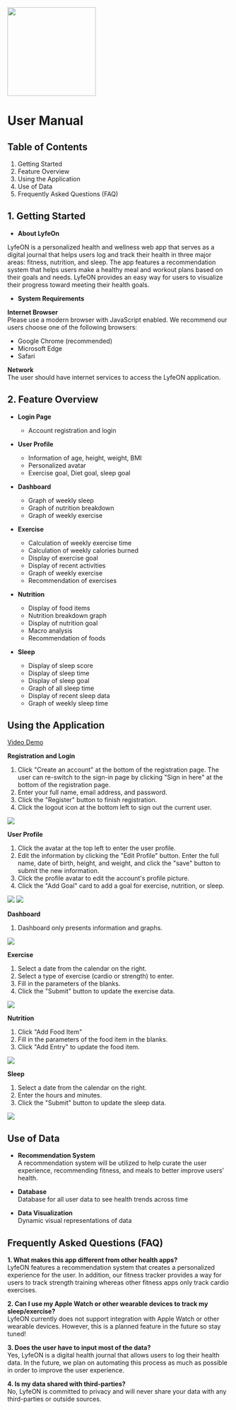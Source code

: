 <img src="https://github.com/davidcao1337/senior-design/blob/main/lyfeon-logo.png" width=200>

# **User Manual**<br />

## Table of Contents<br />

1. Getting Started
2. Feature Overview
3. Using the Application
4. Use of Data
5. Frequently Asked Questions (FAQ)

## 1. Getting Started<br />

* **About LyfeOn**<br />

LyfeON is a personalized health and wellness web app that serves as a digital journal that helps users log and track their health in three major areas: fitness, nutrition, and sleep. The app features a recommendation system that helps users make a healthy meal and workout plans based on their goals and needs. LyfeON provides an easy way for users to visualize their progress toward meeting their health goals.<br />

* **System Requirements**<br />

 **Internet Browser**<br />
 Please use a modern browser with JavaScript enabled.  We recommend our users choose one of the following browsers:
 * Google Chrome (recommended)
 * Microsoft Edge
 * Safari
 
 **Network**<br />
 The user should have internet services to access the LyfeON application.

## 2. Feature Overview<br />

* **Login Page**<br />
  * Account registration and login

* **User Profile**<br />
  * Information of age, height, weight, BMI<br />
  * Personalized avatar<br />
  * Exercise goal, Diet goal, sleep goal

* **Dashboard**<br />
  * Graph of weekly sleep<br />
  * Graph of nutrition breakdown<br />
  * Graph of weekly exercise

* **Exercise**<br />
  * Calculation of weekly exercise time<br />
  * Calculation of weekly calories burned<br />
  * Display of exercise goal<br />
  * Display of recent activities<br />
  * Graph of weekly exercise<br />
  * Recommendation of exercises

* **Nutrition**<br />
  * Display of food items<br />
  * Nutrition breakdown graph<br />
  * Display of nutrition goal<br />
  * Macro analysis<br />
  * Recommendation of foods

* **Sleep**<br />
  * Display of sleep score<br />
  * Display of sleep time<br />
  * Display of sleep goal<br />
  * Graph of all sleep time<br />
  * Display of recent sleep data<br />
  * Graph of weekly sleep time

## Using the Application

[Video Demo](https://www.youtube.com/watch?v=1Z24yjUapWQ)

**Registration and Login**<br />

1. Click "Create an account" at the bottom of the registration page. The user can re-switch to the sign-in page by clicking "Sign in here" at the bottom of the registration page.
2. Enter your full name, email address, and password. 
3. Click the "Register" button to finish registration.
4. Click the logout icon at the bottom left to sign out the current user.

<img src="https://github.com/davidcao1337/senior-design/blob/main/assignments/manual-screenshots/login-register.png">

**User Profile**<br />

1. Click the avatar at the top left to enter the user profile.
2. Edit the information by clicking the "Edit Profile" button. Enter the full name, date of birth, height, and weight, and click the "save" button to submit the new information.
3. Click the profile avatar to edit the account's profile picture.
4. Click the "Add Goal" card to add a goal for exercise, nutrition, or sleep. 

<img src="https://github.com/davidcao1337/senior-design/blob/main/assignments/manual-screenshots/edit-profile.png">
<img src="https://github.com/davidcao1337/senior-design/blob/main/assignments/manual-screenshots/add-goal.png">

**Dashboard**<br />

1. Dashboard only presents information and graphs.

<img src="https://github.com/davidcao1337/senior-design/blob/main/assignments/manual-screenshots/dashboard.png">

**Exercise**<br />

1. Select a date from the calendar on the right.
2. Select a type of exercise (cardio or strength) to enter.
3. Fill in the parameters of the blanks.
4. Click the "Submit" button to update the exercise data.

<img src="https://github.com/davidcao1337/senior-design/blob/main/assignments/manual-screenshots/add-exercise.png">

**Nutrition**<br />

1. Click "Add Food Item"
2. Fill in the parameters of the food item in the blanks. 
3. Click "Add Entry" to update the food item.

<img src="https://github.com/davidcao1337/senior-design/blob/main/assignments/manual-screenshots/add-food.png">

**Sleep**<br />

1. Select a date from the calendar on the right.
2. Enter the hours and minutes.
3. Click the "Submit" button to update the sleep data.

<img src="https://github.com/davidcao1337/senior-design/blob/main/assignments/manual-screenshots/add-sleep.png">

## Use of Data

*  **Recommendation System**<br />
A recommendation system will be utilized to help curate the user experience, recommending fitness, and meals to better improve users' health.

*  **Database**<br />
Database for all user data to see health trends across time

* **Data Visualization**<br />
Dynamic visual representations of data

## Frequently Asked Questions (FAQ)
**1. What makes this app different from other health apps?**<br />
LyfeON features a recommendation system that creates a personalized experience for the user. In addition, our fitness tracker provides a way for users to track strength training whereas other fitness apps only track cardio exercises.<br />

**2. Can I use my Apple Watch or other wearable devices to track my sleep/exercise?**<br />
LyfeON currently does not support integration with Apple Watch or other wearable devices. However, this is a planned feature in the future so stay tuned!<br />

**3. Does the user have to input most of the data?**<br />
Yes, LyfeON is a digital health journal that allows users to log their health data. In the future, we plan on automating this process as much as possible in order to improve the user experience.<br />

**4. Is my data shared with third-parties?**<br />
No, LyfeON is committed to privacy and will never share your data with any third-parties or outside sources.
